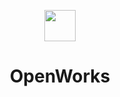 <p align="center">
  <a href="https://national-u.edu.ph/nu-moa"><img height="50" src="https://national-u.edu.ph/wp-content/uploads/2021/04/nu-logo.png"></a>
</p>

<h1 align="center">OpenWorks</h1>